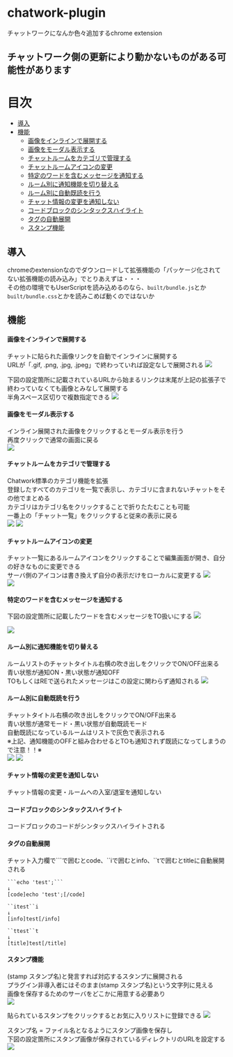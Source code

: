 # chatwork-plugin
チャットワークになんか色々追加するchrome extension

## チャットワーク側の更新により動かないものがある可能性があります
# 目次
- [導入](#導入)
- [機能](#機能)
  - [画像をインラインで展開する](#画像をインラインで展開する)
  - [画像をモーダル表示する](#画像をモーダル表示する)
  - [チャットルームをカテゴリで管理する](#チャットルームをカテゴリで管理する)
  - [チャットルームアイコンの変更](#チャットルームアイコンの変更)
  - [特定のワードを含むメッセージを通知する](#特定のワードを含むメッセージを通知する)
  - [ルーム別に通知機能を切り替える](#ルーム別に通知機能を切り替える)
  - [ルーム別に自動既読を行う](#ルーム別に自動既読を行う)
  - [チャット情報の変更を通知しない](#チャット情報の変更を通知しない)
  - [コードブロックのシンタックスハイライト](#コードブロックのシンタックスハイライト)
  - [タグの自動展開](#タグの自動展開)
  - [スタンプ機能](#スタンプ機能)

## 導入
chromeのextensionなのでダウンロードして拡張機能の「パッケージ化されてない拡張機能の読み込み」でとりあえずは・・・  
その他の環境でもUserScriptを読み込めるのなら、``built/bundle.js``とか``built/bundle.css``とかを読みこめば動くのではないか

## 機能

#### 画像をインラインで展開する
チャットに貼られた画像リンクを自動でインラインに展開する  
URLが「.gif, .png, .jpg, .jpeg」で終わっていれば設定なしで展開される
![](./readme/inline-image.png)
  
下図の設定箇所に記載されているURLから始まるリンクは末尾が上記の拡張子で終わっていなくても画像とみなして展開する  
半角スペース区切りで複数指定できる
![](./readme/setting-image.png)

#### 画像をモーダル表示する
インライン展開された画像をクリックするとモーダル表示を行う  
再度クリックで通常の画面に戻る  
![](./readme/modal-image.png)

#### チャットルームをカテゴリで管理する
Chatwork標準のカテゴリ機能を拡張  
登録したすべてのカテゴリを一覧で表示し、カテゴリに含まれないチャットをその他でまとめる  
カテゴリはカテゴリ名をクリックすることで折りたたむことも可能  
一番上の「チャット一覧」をクリックすると従来の表示に戻る  
![](./readme/group.png)
![](./readme/group-open.png)


#### チャットルームアイコンの変更
チャット一覧にあるルームアイコンをクリックすることで編集画面が開き、自分の好きなものに変更できる  
サーバ側のアイコンは書き換えず自分の表示だけをローカルに変更する
![](./readme/change-icon.png)  
![](./readme/changed-icon.png)


#### 特定のワードを含むメッセージを通知する
下図の設定箇所に記載したワードを含むメッセージをTO扱いにする
![](./readme/setting-notify.png)

![](./readme/notify.png)

#### ルーム別に通知機能を切り替える
ルームリストのチャットタイトル右横の吹き出しをクリックでON/OFF出来る  
青い状態が通知ON・黒い状態が通知OFF  
TOもしくはREで送られたメッセージはこの設定に関わらず通知される
![](./readme/ignore.png)

#### ルーム別に自動既読を行う
チャットタイトル右横の吹き出しをクリックでON/OFF出来る  
青い状態が通常モード・黒い状態が自動既読モード  
自動既読になっているルームはリストで灰色で表示される  
※上記、通知機能のOFFと組み合わせるとTOも通知されず既読になってしまうので注意！！※  
![](./readme/autoread.png)
![](./readme/autoread-title.png)

#### チャット情報の変更を通知しない
チャット情報の変更・ルームへの入室/退室を通知しない

#### コードブロックのシンタックスハイライト
コードブロックのコードがシンタックスハイライトされる

#### タグの自動展開
チャット入力欄で\`\`\`で囲むとcode、\`\`iで囲むとinfo、\`\`tで囲むとtitleに自動展開される
```
```echo 'test';```
↓
[code]echo 'test';[/code]

``itest``i
↓
[info]test[/info]

``ttest``t
↓
[title]test[/title]
```

#### スタンプ機能
(stamp スタンプ名)と発言すれば対応するスタンプに展開される  
プラグイン非導入者にはそのまま(stamp スタンプ名)という文字列に見える  
画像を保存するためのサーバをどこかに用意する必要あり  
![](./readme/stamp.png)

貼られているスタンプをクリックするとお気に入りリストに登録できる
![](./readme/stamp-list.png)

  
スタンプ名 = ファイル名となるようにスタンプ画像を保存し  
下図の設定箇所にスタンプ画像が保存されているディレクトリのURLを設定する
![](./readme/setting-stamp.png)
